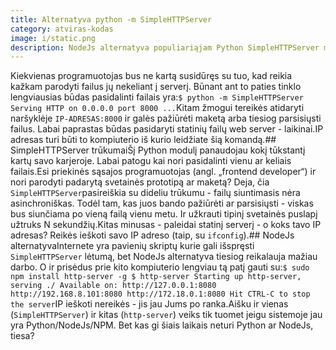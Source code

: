 ```yaml
---
title: Alternatyva python -m SimpleHTTPServer
category: atviras-kodas
image: i/static.png
description: NodeJs alternatyva populiariąjam Python SimpleHTTPServer moduliui. Kodėl NodeJs statinis web servisas daug geriau?
---
```


Kiekvienas programuotojas bus ne kartą susidūręs su tuo, kad reikia kažkam parodyti failus jų nekeliant į serverį. Būnant ant to paties tinklo lengviausias būdas pasidalinti failais yra:```
$ python -m SimpleHTTPServer
Serving HTTP on 0.0.0.0 port 8000 ...
```Kitam žmogui tereikės atidaryti naršyklėje `IP-ADRESAS:8000` ir galės pažiūrėti maketą arba tiesiog parsisiųsti failus. Labai paprastas būdas pasidaryti statinių failų web server - laikinai.IP adresas turi būti to kompiuterio iš kurio leidžiate šią komandą.## SimpleHTTPServer trūkumaiŠį Python modulį panaudojau kokį tūkstantį kartų savo karjeroje. Labai patogu kai nori pasidalinti vienu ar keliais failais.Esi priekinės sąsajos programuotojas (angl. „frontend developer“) ir nori parodyti padarytą svetainės prototipą ar maketą? Deja, čia `SimpleHTTPServer`pasireiškia su dideliu trūkumu - failų siuntimasis nėra asinchroniškas. Todėl tam, kas juos bando pažiūrėti ar parsisiųsti - viskas bus siunčiama po vieną failą vienu metu. Ir užkrauti tipinį svetainės puslapį užtruks N sekundžių.Kitas minusas - paleidai statinį serverį - o koks tavo IP adresas? Reikės ieškoti savo IP adreso (taip, su `ifconfig`).## NodeJs alternatyvaInternete yra pavienių skriptų kurie gali išspręsti `SimpleHTTPServer` lėtumą, bet NodeJs alternatyva tiesiog reikalauja mažiau darbo. O ir prisėdus prie kito kompiuterio lengviau tą patį gauti su:```
$ sudo npm install http-server -g
$ http-server
Starting up http-server, serving ./
Available on:
  http://127.0.0.1:8080
  http://192.168.8.101:8080
  http://172.18.0.1:8080
Hit CTRL-C to stop the server
```IP ieškoti nereikės - jis jau Jums po ranka.Aišku ir vienas (`SimpleHTTPServer`) ir kitas (`http-server`) veiks tik tuomet jeigu sistemoje jau yra Python/NodeJs/NPM. Bet kas gi šiais laikais neturi Python ar NodeJs, tiesa?
